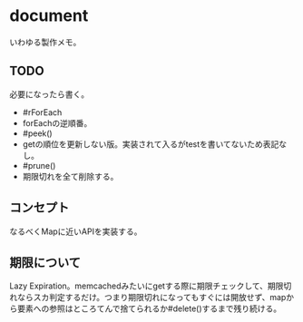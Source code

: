 # document
いわゆる製作メモ。

## TODO
必要になったら書く。
* #rForEach
 * forEachの逆順番。
* #peek()
 * getの順位を更新しない版。実装されて入るがtestを書いてないため表記なし。
* #prune()
 * 期限切れを全て削除する。

## コンセプト
なるべくMapに近いAPIを実装する。

## 期限について
Lazy Expiration。memcachedみたいにgetする際に期限チェックして、期限切れならスカ判定するだけ。つまり期限切れになってもすぐには開放せず、mapから要素への参照はところてんで捨てられるか#delete()するまで残り続ける。
